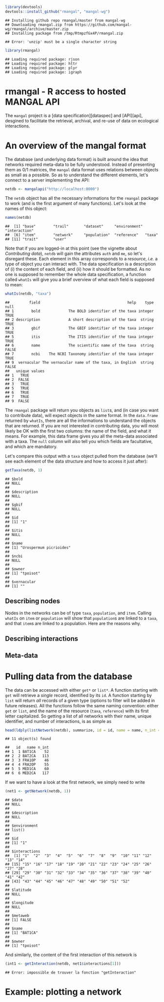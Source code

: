 <!--
%\VignetteEngine{knitr::knitr}
%\VignetteIndexEntry{Basics of rmangal}
-->


```r
library(devtools)
devtools::install_github("rmangal", "mangal-wg")
```

```
## Installing github repo rmangal/master from mangal-wg
## Downloading rmangal.zip from https://github.com/mangal-wg/rmangal/archive/master.zip
## Installing package from /tmp/RtmpzfGx4P/rmangal.zip
```

```
## Error: 'unzip' must be a single character string
```

```r
library(rmangal)
```

```
## Loading required package: rjson
## Loading required package: httr
## Loading required package: plyr
## Loading required package: igraph
```


# rmangal - R access to hosted MANGAL API

The `mangal` project is a [data specification][dataspec] and [API][api],
desgined to facilitate the retrieval, archival, and re-use of data on
ecological interactions.

# An overview of the mangal format

The database (and underlying data format) is built around the idea that networks required meta-data to be fully understood. Instead of presenting them as 0/1 matrices, the `mangal` data format uses relations between objects as small as a possible. So as to understand the different elements, let's connect to a server implementing the API:


```r
netdb <- mangalapi("http://localhost:8000")
```


The `netdb` object has all the necessary informations for the `rmangal` package to work (and is the first argument of many functions). Let's look at the names of this object:


```r
names(netdb)
```

```
##  [1] "base"        "trail"       "dataset"     "environment" "interaction"
##  [6] "item"        "network"     "population"  "reference"   "taxa"       
## [11] "trait"       "user"
```


Note that if you are logged-in at this point (see the vignette about *Contributing data*), `netdb` will gain the attributes `auth` and `me`, so let's disregard these. Each element in this array corresponds to a *resource*, *i.e.* a type of object you can interact with. The data specification is a description of (i) the content of each field, and (ii) how it should be formatted. As no one is supposed to remember the whole data specification, a function called `whatIs` will give you a brief overview of what each field is supposed to mean:


```r
whatIs(netdb, "taxa")
```

```
##         field                                        help    type  null
## 1        bold             The BOLD identifier of the taxa integer  TRUE
## 2 description             A short description of the taxa  string  TRUE
## 3        gbif             The GBIF identifier of the taxa integer  TRUE
## 5        itis             The ITIS identifier of the taxa integer  TRUE
## 6        name             The scientific name of the taxa  string FALSE
## 7        ncbi    The NCBI Taxonomy identifier of the taxa integer  TRUE
## 9  vernacular The vernacular name of the taxa, in English  string FALSE
##   unique values
## 1   TRUE       
## 2  FALSE       
## 3   TRUE       
## 5   TRUE       
## 6   TRUE       
## 7   TRUE       
## 9  FALSE
```


The `rmangal` package will return you objects as `list`s, and (in case you want to contribute data), will expect objects in the same format. In the `data.frame` returned by `whatIs`, there are all the informations to understand the objects that are returned. If you are not interested in contributing data, you will most likely be OK with the first two columns: the name of the field, and what it means. For example, this data frame gives you all the meta-data associated with a taxa. The `null` column will also tell you which fields are facultative, and which are mandatory.

Let's compare this output with a `taxa` object pulled from the database (we'll see each element of the data structure and how to access it just after):


```r
getTaxa(netdb, 1)
```

```
## $bold
## NULL
## 
## $description
## NULL
## 
## $gbif
## NULL
## 
## $id
## [1] "1"
## 
## $itis
## NULL
## 
## $name
## [1] "Urospermum picrioides"
## 
## $ncbi
## NULL
## 
## $owner
## [1] "tpoisot"
## 
## $vernacular
## [1] ""
```


## Describing nodes

Nodes in the networks can be of type `taxa`, `population`, and `item`. Calling `whatIs` on `item` or `population` will show that `population`s are linked to a `taxa`, and that `item`s are linked to a population. Here are the reasons why.

## Describing interactions

## Meta-data

# Pulling data from the database

The data can be accessed with either `get*` or `list*`. A function starting with `get` will retrieve a *single* record, identified by its `id`. A function starting by `list` will return *all* records of a given type (options to filter will be added in future releases). All the functions follow the same naming convention: either `get` or `list`, and the name of the resource (`taxa`, `reference`) with its first letter capitalized. So getting a list of all networks with their name, unique identifier, and number of interactions, is as simple as


```r
head(ldply(listNetwork(netdb), summarize, id = id, name = name, n_int = length(interactions)))
```

```
## 11 object(s) found
```

```
##   id   name n_int
## 1  1 BAT1CA    52
## 2  2 BAT2CA   113
## 3  3 FRA1OP    46
## 4  4 FRA2OP    55
## 5  5 MED1CA    60
## 6  6 MED2CA   117
```


If we want to have a look at  the first network, we simply need to write


```r
(net1 <- getNetwork(netdb, 1))
```

```
## $date
## NULL
## 
## $description
## NULL
## 
## $environment
## list()
## 
## $id
## [1] "1"
## 
## $interactions
##  [1] "1"  "2"  "3"  "4"  "5"  "6"  "7"  "8"  "9"  "10" "11" "12" "13" "14"
## [15] "15" "16" "17" "18" "19" "20" "21" "22" "23" "24" "25" "26" "27" "28"
## [29] "29" "30" "31" "32" "33" "34" "35" "36" "37" "38" "39" "40" "41" "42"
## [43] "43" "44" "45" "46" "47" "48" "49" "50" "51" "52"
## 
## $latitude
## NULL
## 
## $longitude
## NULL
## 
## $metaweb
## [1] FALSE
## 
## $name
## [1] "BAT1CA"
## 
## $owner
## [1] "tpoisot"
```


And similarly, the content of the first interaction of this network is 


```r
(int1 <- getInteraction(netdb, net1$interactions[1]))
```

```
## Error: impossible de trouver la fonction "getInteraction"
```


# Example: plotting a network
